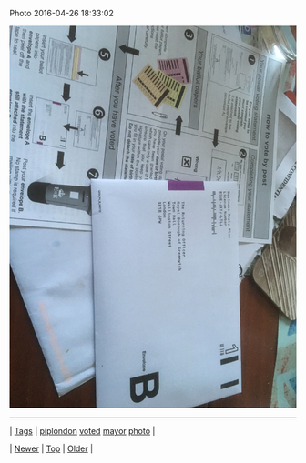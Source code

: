 <!--
title: Photo 2016-04-26 18
date: 2020-06-28T15:27:00.114Z
tags: piplondon, voted, mayor, photo
-->


Photo 2016-04-26 18:33:02

![](143439601879-0.jpg)

<!--BOTTOM-POST-NAVIGATION-->
---

| [Tags](tags.md) | [piplondon](tag-piplondon.md) [voted](tag-voted.md) [mayor](tag-mayor.md) [photo](tag-photo.md) |

| [Newer](143439595902.md) | [Top](index.md) | [Older](143476961399.md) |